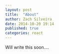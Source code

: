 ```yaml
---
layout: post
title:  "About"
author: Zach Silveira
date: 2014-10-20 19:14
published: true
categories: react
---
```

Will write this soon....